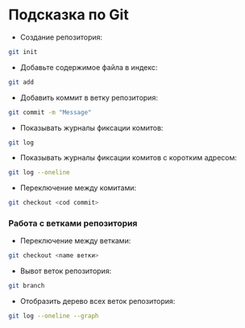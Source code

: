 # Подсказка по Git

+   Создание репозитория:
```sh
git init
```

+ Добавьте содержимое файла в индекс:
```sh
git add
```

+ Добавить коммит в ветку репозитория:
```sh
git commit -m "Message"
```

+ Показывать журналы фиксации комитов:
```sh
git log 
```

+ Показывать журналы фиксации комитов с коротким адресом:
```sh
git log --oneline
```

+ Переключение между комитами:
```sh
git checkout <cod commit>
```

### Работа с ветками репозитория

+ Переключение между ветками:
```sh
git checkout <name ветки>
```

+ Вывот веток репозитория:
```sh
git branch 
```

+ Отобразить дерево всех веток репозитория:
```sh
git log --oneline --graph 
```
